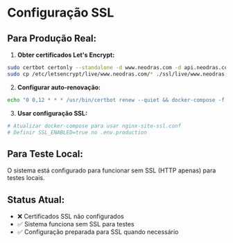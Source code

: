 # Configuração SSL

## Para Produção Real:

1. **Obter certificados Let's Encrypt:**
```bash
sudo certbot certonly --standalone -d www.neodras.com -d api.neodras.com
sudo cp /etc/letsencrypt/live/www.neodras.com/* ./ssl/live/www.neodras.com/
```

2. **Configurar auto-renovação:**
```bash
echo "0 0,12 * * * /usr/bin/certbot renew --quiet && docker-compose -f docker-compose.production.yml restart web" | crontab -
```

3. **Usar configuração SSL:**
```bash
# Atualizar docker-compose para usar nginx-site-ssl.conf
# Definir SSL_ENABLED=true no .env.production
```

## Para Teste Local:

O sistema está configurado para funcionar sem SSL (HTTP apenas) para testes locais.

## Status Atual:
- ❌ Certificados SSL não configurados
- ✅ Sistema funciona sem SSL para testes
- ✅ Configuração preparada para SSL quando necessário
